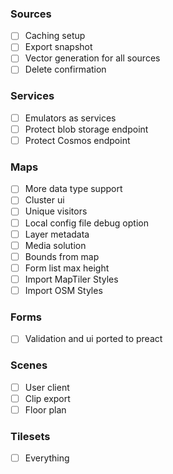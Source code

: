 ### Sources
- [ ] Caching setup
- [ ] Export snapshot
- [ ] Vector generation for all sources
- [ ] Delete confirmation

### Services
- [ ] Emulators as services
- [ ] Protect blob storage endpoint
- [ ] Protect Cosmos endpoint

### Maps
- [ ] More data type support
- [ ] Cluster ui
- [ ] Unique visitors
- [ ] Local config file debug option
- [ ] Layer metadata
- [ ] Media solution
- [ ] Bounds from map
- [ ] Form list max height
- [ ] Import MapTiler Styles
- [ ] Import OSM Styles

### Forms
- [ ] Validation and ui ported to preact

### Scenes
- [ ] User client
- [ ] Clip export
- [ ] Floor plan

### Tilesets
- [ ] Everything
